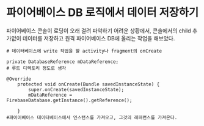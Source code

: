 # 파이어베이스 DB 로직에서 데이터 저장하기

파이어베이스 콘솔이 로딩이 오래 걸려 파악하기 어려운 상황에서,
콘솔에서의 child 추가없이 데이터를 저장하고 원격 파이어베이스 DB에 올리는 작업을 해보았다.


```
# 데이터베이스에 write 작업을 할 activity나 fragment의 onCreate

private DatabaseReference mDataReference;
# 루트 디렉토리 정도로 생각

@Override
    protected void onCreate(Bundle savedInstanceState) {
        super.onCreate(savedInstanceState);
        mDataReference = FirebaseDatabase.getInstance().getReference();

    }
#파이어베이스 데이터베이스에서 인스턴스를 가져오고, 그것의 레퍼런스를 가져온다.



```
